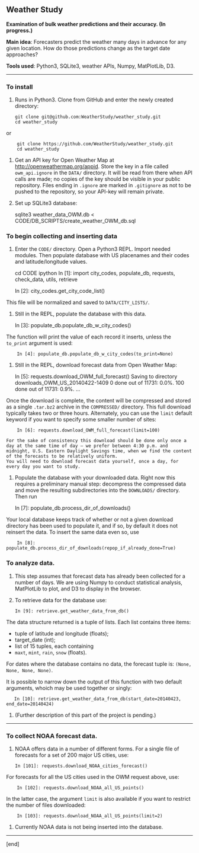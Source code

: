## Weather Study

**Examination of bulk weather predictions and their accuracy. (In progress.)**

**Main idea**: Forecasters predict the weather many days in advance for any given location. How do those predictions change as the target date approaches?

**Tools used**: Python3, SQLite3, weather APIs, Numpy, MatPlotLib, D3.

---

### To install

 1. Runs in Python3. Clone from GitHub and enter the newly created directory:

        git clone git@github.com:WeatherStudy/weather_study.git
        cd weather_study

   or 

        git clone https://github.com/WeatherStudy/weather_study.git
        cd weather_study

 1.  Get an API key for Open Weather Map at http://openweathermap.org/appid. Store the key in a file called `owm_api.ignore` in the `DATA/` directory. It will be read from there when API calls are made; no copies of the key should be visible in your public repository. Files ending in `.ignore` are marked in `.gitignore` as not to be pushed to the repository, so your API-key will remain private.

 1.  Set up SQLite3 database:

        sqlite3 weather_data_OWM.db < CODE/DB_SCRIPTS/create_weather_OWM_db.sql

### To begin collecting and inserting data

 1.  Enter the `CODE/` directory. Open a Python3 REPL. Import needed modules. Then populate database with US placenames and their codes and latitude/longitude values.

        cd CODE
        ipython
        In [1]: import city_codes, populate_db, requests, check_data, utils, retrieve
        
        In [2]: city_codes.get_city_code_list()

   This file will be normalized and saved to `DATA/CITY_LISTS/`.

 1.  Still in the REPL, populate the database with this data.

        In [3]: populate_db.populate_db_w_city_codes()

   The function will print the value of each record it inserts, unless the `to_print` argument is used:

        In [4]: populate_db.populate_db_w_city_codes(to_print=None)

 1.  Still in the REPL, download forecast data from Open Weather Map:

        In [5]: requests.download_OWM_full_forecast()
        Saving to directory downloads_OWM_US_20140422-1409
            0 done out of 11731: 0.0%.
            100 done out of 11731: 0.9%.
            ...

   Once the download is complete, the content will be compressed and stored as a single `.tar.bz2` archive in the `COMPRESSED/` directory. This full download typically takes two or three hours. Alternately, you can use the `limit` default keyword if you want to specify some smaller number of sites:

        In [6]: requests.download_OWM_full_forecast(limit=100)

    For the sake of consistency this download should be done only once a day at the same time of day — we prefer between 4:30 p.m. and midnight, U.S. Eastern Daylight Savings time, when we find the content of the forecasts to be relatively uniform. 
    You will need to download forecast data yourself, once a day, for every day you want to study.

 1.  Populate the database with your downloaded data. Right now this requires a preliminary manual step: decompress the compressed data and move the resulting subdirectories into the `DOWNLOADS/` directory. Then run

        In [7]: populate_db.process_dir_of_downloads()

   Your local database keeps track of whether or not a given download directory has been used to populate it, and if so, by default it does not reinsert the data. To insert the same data even so, use

        In [8]: populate_db.process_dir_of_downloads(repop_if_already_done=True)

### To analyze data.

 1. This step assumes that forecast data has already been collected for a number of days. We are using Numpy to conduct statistical analysis, MatPlotLib to plot, and D3 to display in the browser.
 1. To retrieve data for the database use:

        In [9]: retrieve.get_weather_data_from_db()

   The data structure returned is a tuple of lists. Each list contains three items:

   - tuple of latitude and longitude (floats);
   - target_date (int);
   - list of 15 tuples, each containing
   - `maxt`, `mint`, `rain`, `snow` (floats).

   For dates where the database contains no data, the forecast tuple is: `(None, None, None, None)`.

   It is possible to narrow down the output of this function with two default arguments, whoich may be used together or singly:
   
       In [10]: retrieve.get_weather_data_from_db(start_date=20140423, end_date=20140424)


 1. (Further description of this part of the project is pending.)

---

### To collect NOAA forecast data.

 1. NOAA offers data in a number of different forms. For a single file of forecasts for a set of 200 major US cities, use:

        In [101]: requests.download_NOAA_cities_forecast()

   For forecasts for all the US cities used in the OWM request above, use:

        In [102]: requests.download_NOAA_all_US_points()

   In the latter case, the argument `limit` is also available if you want to restrict the number of files downloaded:

        In [103]: requests.download_NOAA_all_US_points(limit=2)

 1. Currently NOAA data is not being inserted into the database.

---

[end]
